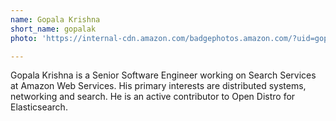 ```yaml
---
name: Gopala Krishna
short_name: gopalak
photo: 'https://internal-cdn.amazon.com/badgephotos.amazon.com/?uid=gopalak'

---
```


Gopala Krishna is a Senior Software Engineer working on Search Services at Amazon Web Services. His primary interests are distributed systems, networking and search. He is an active contributor to Open Distro for Elasticsearch.
